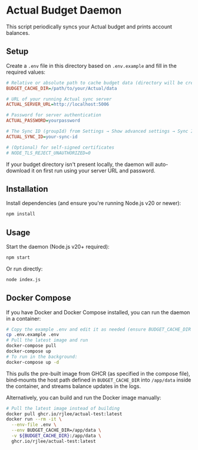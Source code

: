 # Actual Budget Daemon

This script periodically syncs your Actual budget and prints account balances.

## Setup

Create a `.env` file in this directory based on `.env.example` and fill in the required values:

```ini
# Relative or absolute path to cache budget data (directory will be created if missing)
BUDGET_CACHE_DIR=/path/to/your/Actual/data

# URL of your running Actual sync server
ACTUAL_SERVER_URL=http://localhost:5006

# Password for server authentication
ACTUAL_PASSWORD=yourpassword

# The Sync ID (groupId) from Settings → Show advanced settings → Sync ID
ACTUAL_SYNC_ID=your-sync-id

# (Optional) for self-signed certificates
# NODE_TLS_REJECT_UNAUTHORIZED=0
```

If your budget directory isn't present locally, the daemon will auto-download it on first run using your server URL and password.

## Installation

Install dependencies (and ensure you're running Node.js v20 or newer):

```bash
npm install
```

## Usage

Start the daemon (Node.js v20+ required):

```bash
npm start
```

Or run directly:

```bash
node index.js
```

## Docker Compose

If you have Docker and Docker Compose installed, you can run the daemon in a container:

```bash
# Copy the example .env and edit it as needed (ensure BUDGET_CACHE_DIR is an absolute host path)
cp .env.example .env
# Pull the latest image and run
docker-compose pull
docker-compose up
# To run in the background:
docker-compose up -d
```

This pulls the pre-built image from GHCR (as specified in the compose file), bind‑mounts the host path defined in `BUDGET_CACHE_DIR` into `/app/data` inside the container, and streams balance updates in the logs.

Alternatively, you can build and run the Docker image manually:

```bash
# Pull the latest image instead of building
docker pull ghcr.io/rjlee/actual-test:latest
docker run --rm -it \
  --env-file .env \
  --env BUDGET_CACHE_DIR=/app/data \
  -v ${BUDGET_CACHE_DIR}:/app/data \
  ghcr.io/rjlee/actual-test:latest
```
